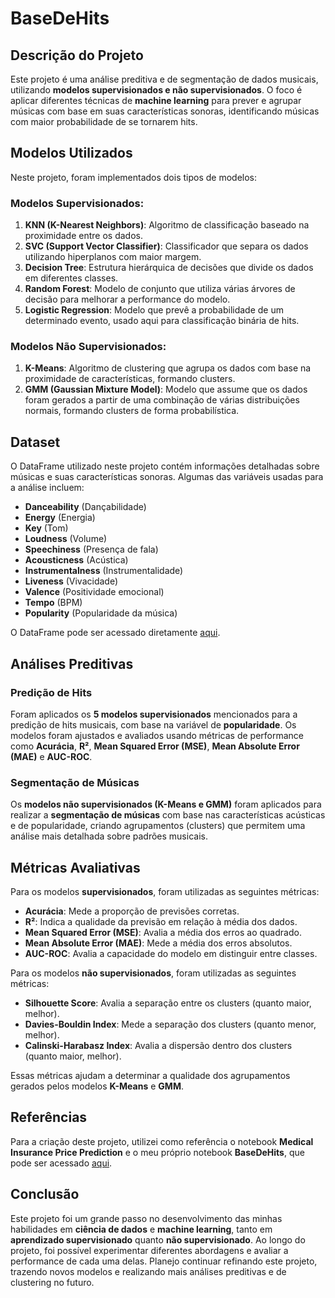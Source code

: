 # BaseDeHits

## Descrição do Projeto
Este projeto é uma análise preditiva e de segmentação de dados musicais, utilizando **modelos supervisionados e não supervisionados**. O foco é aplicar diferentes técnicas de **machine learning** para prever e agrupar músicas com base em suas características sonoras, identificando músicas com maior probabilidade de se tornarem hits.

## Modelos Utilizados
Neste projeto, foram implementados dois tipos de modelos:

### Modelos Supervisionados:
1. **KNN (K-Nearest Neighbors)**: Algoritmo de classificação baseado na proximidade entre os dados.
2. **SVC (Support Vector Classifier)**: Classificador que separa os dados utilizando hiperplanos com maior margem.
3. **Decision Tree**: Estrutura hierárquica de decisões que divide os dados em diferentes classes.
4. **Random Forest**: Modelo de conjunto que utiliza várias árvores de decisão para melhorar a performance do modelo.
5. **Logistic Regression**: Modelo que prevê a probabilidade de um determinado evento, usado aqui para classificação binária de hits.

### Modelos Não Supervisionados:
1. **K-Means**: Algoritmo de clustering que agrupa os dados com base na proximidade de características, formando clusters.
2. **GMM (Gaussian Mixture Model)**: Modelo que assume que os dados foram gerados a partir de uma combinação de várias distribuições normais, formando clusters de forma probabilística.

## Dataset
O DataFrame utilizado neste projeto contém informações detalhadas sobre músicas e suas características sonoras. Algumas das variáveis usadas para a análise incluem:

- **Danceability** (Dançabilidade)
- **Energy** (Energia)
- **Key** (Tom)
- **Loudness** (Volume)
- **Speechiness** (Presença de fala)
- **Acousticness** (Acústica)
- **Instrumentalness** (Instrumentalidade)
- **Liveness** (Vivacidade)
- **Valence** (Positividade emocional)
- **Tempo** (BPM)
- **Popularity** (Popularidade da música)

O DataFrame pode ser acessado diretamente [aqui](https://www.kaggle.com/datasets/thebumpkin/10400-classic-hits-10-genres-1923-to-2023).

## Análises Preditivas
### Predição de Hits
Foram aplicados os **5 modelos supervisionados** mencionados para a predição de hits musicais, com base na variável de **popularidade**. Os modelos foram ajustados e avaliados usando métricas de performance como **Acurácia**, **R²**, **Mean Squared Error (MSE)**, **Mean Absolute Error (MAE)** e **AUC-ROC**.

### Segmentação de Músicas
Os **modelos não supervisionados (K-Means e GMM)** foram aplicados para realizar a **segmentação de músicas** com base nas características acústicas e de popularidade, criando agrupamentos (clusters) que permitem uma análise mais detalhada sobre padrões musicais.

## Métricas Avaliativas
Para os modelos **supervisionados**, foram utilizadas as seguintes métricas:

- **Acurácia**: Mede a proporção de previsões corretas.
- **R²**: Indica a qualidade da previsão em relação à média dos dados.
- **Mean Squared Error (MSE)**: Avalia a média dos erros ao quadrado.
- **Mean Absolute Error (MAE)**: Mede a média dos erros absolutos.
- **AUC-ROC**: Avalia a capacidade do modelo em distinguir entre classes.

Para os modelos **não supervisionados**, foram utilizadas as seguintes métricas:

- **Silhouette Score**: Avalia a separação entre os clusters (quanto maior, melhor).
- **Davies-Bouldin Index**: Mede a separação dos clusters (quanto menor, melhor).
- **Calinski-Harabasz Index**: Avalia a dispersão dentro dos clusters (quanto maior, melhor).

Essas métricas ajudam a determinar a qualidade dos agrupamentos gerados pelos modelos **K-Means** e **GMM**.

## Referências
Para a criação deste projeto, utilizei como referência o notebook **Medical Insurance Price Prediction** e o meu próprio notebook **BaseDeHits**, que pode ser acessado [aqui](https://www.kaggle.com/code/kevinsouza284/basedehits).

## Conclusão
Este projeto foi um grande passo no desenvolvimento das minhas habilidades em **ciência de dados** e **machine learning**, tanto em **aprendizado supervisionado** quanto **não supervisionado**. Ao longo do projeto, foi possível experimentar diferentes abordagens e avaliar a performance de cada uma delas. Planejo continuar refinando este projeto, trazendo novos modelos e realizando mais análises preditivas e de clustering no futuro.
